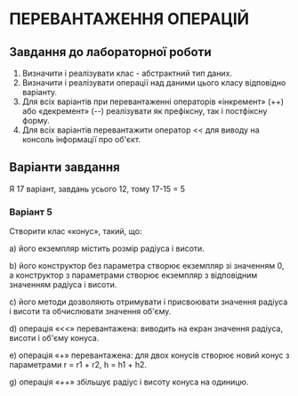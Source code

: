 # ПЕРЕВАНТАЖЕННЯ ОПЕРАЦІЙ

## Завдання до лабораторної роботи

1. Визначити і реалізувати клас - абстрактний тип даних.
2. Визначити і реалізувати операції над даними цього класу відповідно варіанту.
3. Для всіх варіантів при перевантаженні операторів «інкремент» (++) або
   «декремент» (--) реалізувати як префіксну, так і постфіксну форму.
4. Для всіх варіантів перевантажити оператор << для виводу на консоль
   інформації про об'єкт.

## Варіанти завдання

Я 17 варіант, завдань усього 12, тому 17-15 = 5

### Варіант 5

Створити клас «конус», такий, що:

а) його екземпляр містить розмір радіуса і висоти.

b) його конструктор без параметра створює екземпляр зі значенням 0, а
конструктор з параметрами створює екземпляр з відповідним значенням
радіуса і висоти.

c) його методи дозволяють отримувати і присвоювати значення радіуса і
висоти та обчислювати значення об'єму.

d) операція «<<» перевантажена: виводить на екран значення радіуса,
висоти і об'єму конуса.

e) операція «+» перевантажена: для двох конусів створює новий конус з
параметрами r = r1 + r2, h = h1 + h2.

g) операція «++» збільшує радіус і висоту конуса на одиницю.
